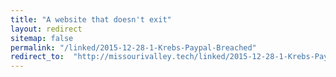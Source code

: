 ```yaml
---
title: "A website that doesn't exit"
layout: redirect
sitemap: false
permalink: "/linked/2015-12-28-1-Krebs-Paypal-Breached"
redirect_to:  "http://missourivalley.tech/linked/2015-12-28-1-Krebs-Paypal-Breached"
---
```

